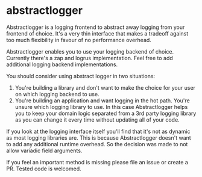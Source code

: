# abstractlogger

Abstractlogger is a logging frontend to abstract away logging from your frontend of choice.
It's a very thin interface that makes a tradeoff against too much flexibility in favour of no performance overhead.

Abstractlogger enables you to use your logging backend of choice.
Currently there's a zap and logrus implementation.
Feel free to add additional logging backend implementations.

You should consider using abstract logger in two situations:
1. You're building a library and don't want to make the choice for your user on which logging backend to use.
2. You're building an application and want logging in the hot path. You're unsure which logging library to use. In this case Abstractlogger helps you to keep your domain logic separated from a 3rd party logging library as you can change it every time without updating all of your code.

If you look at the logging interface itself you'll find that it's not as dynamic as most logging libraries are.
This is because Abstractlogger doesn't want to add any additional runtime overhead.
So the decision was made to not allow variadic field arguments.

If you feel an important method is missing please file an issue or create a PR.
Tested code is welcomed.
